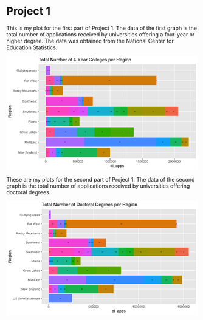 # Project 1


This is my plot for the first part of Project 1. The data of the first graph is the total number of applications received by universities offering a four-year or higher degree. The data was obtained from the National Center for Education Statistics.

![](Rplot12.png)


These are my plots for the second part of Project 1. The data of the second graph is the total number of applications received by universities offering doctoral degrees.

![](Rplot13.png)


